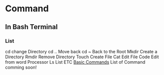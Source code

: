 # Command
## In Bash Terminal
### List
cd change Directory
cd .. Move back
cd ~  Back to the Root
Mkdir  Create a Directory
Rmdir  Remove Directory
Touch  Create File
Cat    Edit File
Code   Edit from word Processor
Ls     List
ETC
[Basic Commands](https://www.git-tower.com/blog/command-line-cheat-sheet/)
List of Command comming soon!
